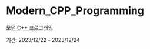 # Modern_CPP_Programming
[모던 C++ 프로그래밍](https://www.aladin.co.kr/shop/wproduct.aspx?itemid=42134317)

기간: 2023/12/22 - 2023/12/24
